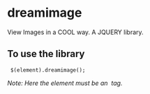 # dreamimage
View Images in a COOL way. A JQUERY library.

## To use the library
``` $(element).dreamimage();```

_Note: Here the element must be an <img> tag._
